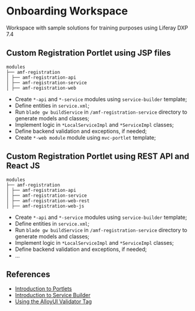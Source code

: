 # Onboarding Workspace
Workspace with sample solutions for training purposes using Liferay DXP 7.4

## Custom Registration Portlet using JSP files
```
modules
├── amf-registration
│ ├── amf-registration-api
│ ├── amf-registration-service
│ ├── amf-registration-web
```
* Create `*-api` and `*-service` modules using `service-builder` template;
* Define entities in `service.xml`;
* Run `blade gw buildService` in `/amf-registration-service` directory to generate models and classes;
* Implement logic in `*LocalServiceImpl` and `*ServiceImpl` classes;
* Define backend validation and exceptions, if needed;
* Create `*-web module` module using `mvc-portlet` template;

## Custom Registration Portlet using REST API and React JS
```
modules
├── amf-registration
│ ├── amf-registration-api
│ ├── amf-registration-service
│ ├── amf-registration-web-rest
│ ├── amf-registration-web-js
```
* Create `*-api` and `*-service` modules using `service-builder` template;
* Define entities in `service.xml`;
* Run `blade gw buildService` in `/amf-registration-service` directory to generate models and classes;
* Implement logic in `*LocalServiceImpl` and `*ServiceImpl` classes;
* Define backend validation and exceptions, if needed;
* ...

## References
* [Introduction to Portlets](https://help.liferay.com/hc/en-us/articles/360018159431-Introduction-to-Portlets)
* [Introduction to Service Builder](https://help.liferay.com/hc/en-us/articles/360017881932-Introduction-to-Service-Builder-)
* [Using the AlloyUI Validator Tag](https://help.liferay.com/hc/en-us/articles/360018179851-Using-the-AlloyUI-Validator-Tag#available-validation-rules)